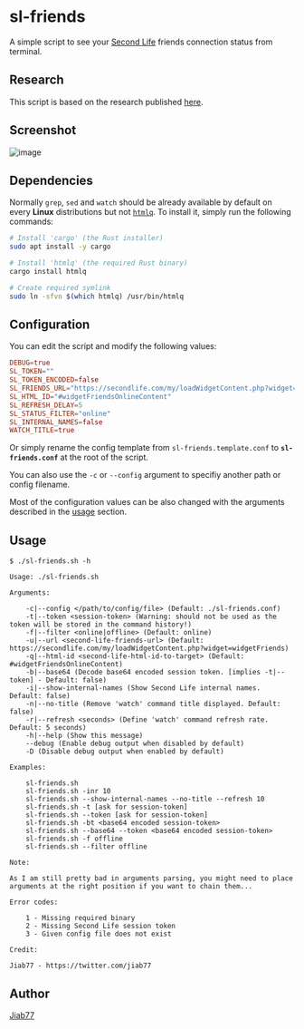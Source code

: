 # sl-friends

A simple script to see your [Second Life](https://secondlife.com) friends connection status from terminal.

## Research

This script is based on the research published [here](https://gist.github.com/Jiab77/6c38f6566d68784f4591b60c0269a8f0).

## Screenshot

![image](https://user-images.githubusercontent.com/9881407/136857941-cd9e5248-d325-45d5-bcbc-144769e23f67.png)

## Dependencies

Normally `grep`, `sed` and `watch` should be already available by default on every __Linux__ distributions but not [`htmlq`](https://github.com/mgdm/htmlq). To install it, simply run the following commands:

```bash
# Install 'cargo' (the Rust installer)
sudo apt install -y cargo

# Install 'htmlq' (the required Rust binary)
cargo install htmlq

# Create required symlink
sudo ln -sfvn $(which htmlq) /usr/bin/htmlq
```

## Configuration

You can edit the script and modify the following values:

```conf
DEBUG=true
SL_TOKEN=""
SL_TOKEN_ENCODED=false
SL_FRIENDS_URL="https://secondlife.com/my/loadWidgetContent.php?widget=widgetFriends"
SL_HTML_ID="#widgetFriendsOnlineContent"
SL_REFRESH_DELAY=5
SL_STATUS_FILTER="online"
SL_INTERNAL_NAMES=false
WATCH_TITLE=true
```

Or simply rename the config template from `sl-friends.template.conf` to __`sl-friends.conf`__ at the root of the script.

You can also use the `-c` or `--config` argument to specifiy another path or config filename.

Most of the configuration values can be also changed with the arguments described in the [usage](#usage) section.

## Usage

```
$ ./sl-friends.sh -h

Usage: ./sl-friends.sh

Arguments:

    -c|--config </path/to/config/file> (Default: ./sl-friends.conf)
    -t|--token <session-token> (Warning: should not be used as the token will be stored in the command history!)
    -f|--filter <online|offline> (Default: online)
    -u|--url <second-life-friends-url> (Default: https://secondlife.com/my/loadWidgetContent.php?widget=widgetFriends)
    -q|--html-id <second-life-html-id-to-target> (Default: #widgetFriendsOnlineContent)
    -b|--base64 (Decode base64 encoded session token. [implies -t|--token] - Default: false)
    -i|--show-internal-names (Show Second Life internal names. Default: false)
    -n|--no-title (Remove 'watch' command title displayed. Default: false)
    -r|--refresh <seconds> (Define 'watch' command refresh rate. Default: 5 seconds)
    -h|--help (Show this message)
    --debug (Enable debug output when disabled by default)
    -D (Disable debug output when enabled by default)

Examples:

    sl-friends.sh
    sl-friends.sh -inr 10
    sl-friends.sh --show-internal-names --no-title --refresh 10
    sl-friends.sh -t [ask for session-token]
    sl-friends.sh --token [ask for session-token]
    sl-friends.sh -bt <base64 encoded session-token>
    sl-friends.sh --base64 --token <base64 encoded session-token>
    sl-friends.sh -f offline
    sl-friends.sh --filter offline

Note:

As I am still pretty bad in arguments parsing, you might need to place arguments at the right position if you want to chain them...

Error codes:

    1 - Missing required binary
    2 - Missing Second Life session token
    3 - Given config file does not exist

Credit:

Jiab77 - https://twitter.com/jiab77
```

## Author

[Jiab77](https://twitter.com/jiab77)
